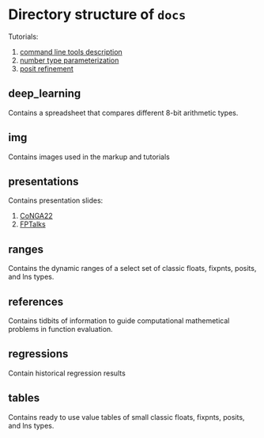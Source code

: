 # Directory structure of `docs`

Tutorials: 
1. [command line tools description](command-line-tools.md)
2. [number type parameterization](number-system-type-parameterization.md)
3. [posit refinement](posit-refinement-viz.md)

## deep_learning

Contains a spreadsheet that compares different 8-bit arithmetic types.

## img

Contains images used in the markup and tutorials

## presentations

Contains presentation slides:
1. [CoNGA22](presentations/conga22-universal-arithmetic-library.pdf)
2. [FPTalks](fptalks-custom-number-systems.pdf)

## ranges

Contains the dynamic ranges of a select set of classic floats, 
fixpnts, posits, and lns types.

## references

Contains tidbits of information to guide computational mathemetical
problems in function evaluation.

## regressions

Contain historical regression results

## tables

Contains ready to use value tables of small classic floats,
fixpnts, posits, and lns types.
